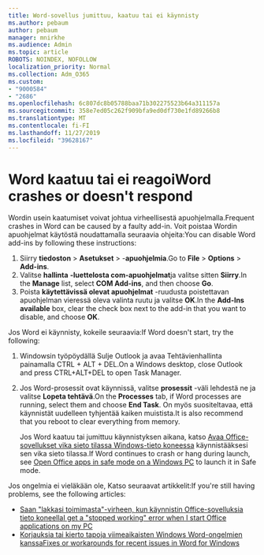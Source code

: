 ```yaml
---
title: Word-sovellus jumittuu, kaatuu tai ei käynnisty
ms.author: pebaum
author: pebaum
manager: mnirkhe
ms.audience: Admin
ms.topic: article
ROBOTS: NOINDEX, NOFOLLOW
localization_priority: Normal
ms.collection: Adm_O365
ms.custom:
- "9000584"
- "2686"
ms.openlocfilehash: 6c807dc8b05788baa71b302275523b64a311157a
ms.sourcegitcommit: 358e7ed05c262f909bfa9ed0df730e1fd89266b8
ms.translationtype: MT
ms.contentlocale: fi-FI
ms.lasthandoff: 11/27/2019
ms.locfileid: "39628167"
---
```

# <a name="word-crashes-or-doesnt-respond"></a><span data-ttu-id="805d7-102">Word kaatuu tai ei reagoi</span><span class="sxs-lookup"><span data-stu-id="805d7-102">Word crashes or doesn't respond</span></span>

<span data-ttu-id="805d7-103">Wordin usein kaatumiset voivat johtua virheellisestä apuohjelmalla.</span><span class="sxs-lookup"><span data-stu-id="805d7-103">Frequent crashes in Word can be caused by a faulty add-in.</span></span> <span data-ttu-id="805d7-104">Voit poistaa Wordin apuohjelmat käytöstä noudattamalla seuraavia ohjeita:</span><span class="sxs-lookup"><span data-stu-id="805d7-104">You can disable Word add-ins by following these instructions:</span></span>

1. <span data-ttu-id="805d7-105">Siirry **tiedoston** > **Asetukset** > -**apuohjelmia**.</span><span class="sxs-lookup"><span data-stu-id="805d7-105">Go to **File** > **Options** > **Add-ins**.</span></span>
2. <span data-ttu-id="805d7-106">Valitse **hallinta** **-luettelosta com-apuohjelmat**ja valitse sitten **Siirry**.</span><span class="sxs-lookup"><span data-stu-id="805d7-106">In the **Manage** list, select **COM Add-ins**, and then choose **Go**.</span></span>
3. <span data-ttu-id="805d7-107">Poista **käytettävissä olevat apuohjelmat** -ruudusta poistettavan apuohjelman vieressä oleva valinta ruutu ja valitse **OK**.</span><span class="sxs-lookup"><span data-stu-id="805d7-107">In the **Add-Ins available** box, clear the check box next to the add-in that you want to disable, and choose **OK**.</span></span>

<span data-ttu-id="805d7-108">Jos Word ei käynnisty, kokeile seuraavia:</span><span class="sxs-lookup"><span data-stu-id="805d7-108">If Word doesn't start, try the following:</span></span>

1.   <span data-ttu-id="805d7-109">Windowsin työpöydällä Sulje Outlook ja avaa Tehtävienhallinta painamalla CTRL + ALT + DEL.</span><span class="sxs-lookup"><span data-stu-id="805d7-109">On a Windows desktop, close Outlook and press CTRL+ALT+DEL to open Task Manager.</span></span> 
2. <span data-ttu-id="805d7-110">Jos Word-prosessit ovat käynnissä, valitse **prosessit** -väli lehdestä ne ja valitse **Lopeta tehtävä**.</span><span class="sxs-lookup"><span data-stu-id="805d7-110">On the **Processes** tab, if Word processes are running, select them and choose **End Task**.</span></span> <span data-ttu-id="805d7-111">On myös suositeltavaa, että käynnistät uudelleen tyhjentää kaiken muistista.</span><span class="sxs-lookup"><span data-stu-id="805d7-111">It is also recommend that you reboot to clear everything from memory.</span></span>

    <span data-ttu-id="805d7-112">Jos Word kaatuu tai jumittuu käynnistyksen aikana, katso [Avaa Office-sovellukset vika sieto tilassa Windows-tieto koneessa](https://support.office.com/article/Open-Office-apps-in-safe-mode-on-a-Windows-PC-dedf944a-5f4b-4afb-a453-528af4f7ac72) käynnistääksesi sen vika sieto tilassa.</span><span class="sxs-lookup"><span data-stu-id="805d7-112">If Word continues to crash or hang during launch, see [Open Office apps in safe mode on a Windows PC](https://support.office.com/article/Open-Office-apps-in-safe-mode-on-a-Windows-PC-dedf944a-5f4b-4afb-a453-528af4f7ac72) to launch it in Safe mode.</span></span>

<span data-ttu-id="805d7-113">Jos ongelmia ei vieläkään ole, Katso seuraavat artikkelit:</span><span class="sxs-lookup"><span data-stu-id="805d7-113">If you're still having problems, see the following articles:</span></span> 
- [<span data-ttu-id="805d7-114">Saan "lakkasi toimimasta"-virheen, kun käynnistin Office-sovelluksia tieto koneella</span><span class="sxs-lookup"><span data-stu-id="805d7-114">I get a "stopped working" error when I start Office applications on my PC</span></span>](https://support.office.com/article/52bd7985-4e99-4a35-84c8-2d9b8301a2fa)
- [<span data-ttu-id="805d7-115">Korjauksia tai kierto tapoja viimeaikaisten Windows Word-ongelmien kanssa</span><span class="sxs-lookup"><span data-stu-id="805d7-115">Fixes or workarounds for recent issues in Word for Windows</span></span>](https://support.office.com/article/bf6bf17c-2807-4871-83ce-e337ae8f0b86)